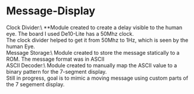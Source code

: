 # Message-Display
Clock Divider:\\
**Module created to create a delay visible to the human eye. The board I used De10-Lite has a 50Mhz clock. \
The clock divider helped to get it from 50Mhz to 1Hz, which is seen by the human Eye. \
Message Storage:\\
Module created to store the message statically to a ROM. The message format was in ASCII\
ASCII Decoder:\\
Module created to manually map the ASCII value to a binary pattern for the 7-segment display.\
Still in progress, goal is to mimic a moving message using custom parts of the 7 segement display.
